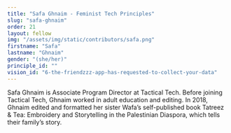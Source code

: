 ```yaml
---
title: "Safa Ghnaim - Feminist Tech Principles"
slug: "safa-ghnaim"
order: 21
layout: fellow
img: "/assets/img/static/contributors/safa.png"
firstname: "Safa"
lastname: "Ghnaim"
gender: "(she/her)"
principle_id: ""
vision_id: "6-the-friendzzz-app-has-requested-to-collect-your-data"
---
```


Safa Ghnaim is Associate Program Director at Tactical Tech. Before joining Tactical Tech, Ghnaim worked in adult education and editing. In 2018, Ghnaim edited and formatted her sister Wafa’s self-published book Tatreez & Tea: Embroidery and Storytelling in the Palestinian Diaspora, which tells their family’s story.
<br>
